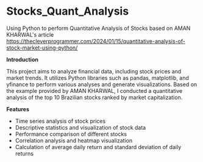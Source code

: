 # Stocks_Quant_Analysis
Using Python to perform Quantitative Analysis of Stocks based on AMAN KHARWAL's article 
https://thecleverprogrammer.com/2024/01/15/quantitative-analysis-of-stock-market-using-python/

**Introduction**

This project aims to analyze financial data, including stock prices and market trends. It utilizes Python libraries such as pandas, matplotlib, and yfinance to perform various analyses and generate visualizations.
Based on the example provided by AMAN KHARWAL, I conducted a quantitative analysis of the top 10 Brazilian stocks ranked by market capitalization.

**Features**


- Time series analysis of stock prices
- Descriptive statistics and visualization of stock data
- Performance comparison of different stocks
- Correlation analysis and heatmap visualization
- Calculation of average daily return and standard deviation of daily returns

